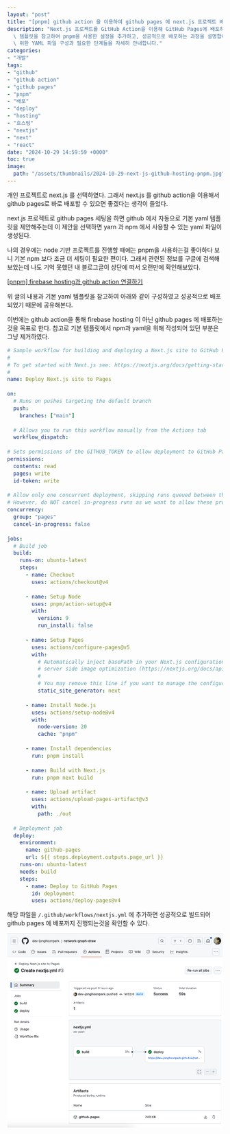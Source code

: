 ```yaml
---
layout: "post"
title: "[pnpm] github action 을 이용하여 github pages 에 next.js 프로젝트 배포하기"
description: "Next.js 프로젝트를 GitHub Action을 이용해 GitHub Pages에 배포하는 방법을 소개합니다. 기본 YAML\
  \ 템플릿을 참고하여 pnpm을 사용한 설정을 추가하고, 성공적으로 배포하는 과정을 설명합니다. 이 글에서는 GitHub Pages에 배포하기\
  \ 위한 YAML 파일 구성과 필요한 단계들을 자세히 안내합니다."
categories:
- "개발"
tags:
- "github"
- "github action"
- "github pages"
- "pnpm"
- "배포"
- "deploy"
- "hosting"
- "호스팅"
- "nextjs"
- "next"
- "react"
date: "2024-10-29 14:59:59 +0000"
toc: true
image:
  path: "/assets/thumbnails/2024-10-29-next-js-github-hosting-pnpm.jpg"
---
```


개인 프로젝트로 next.js 를 선택하였다.
그래서 next.js 를 github action을 이용해서 github pages로 바로 배포할 수 있으면 좋겠다는 생각이 들었다.

next.js 프로젝트로 github pages 세팅을 하면 github 에서 자동으로 기본 yaml 템플릿을 제안해주는데
이 제안을 선택하면 yarn 과 npm 에서 사용할 수 있는 yaml 파일이 생성된다.

나의 경우에는 node 기반 프로젝트를 진행할 때에는 pnpm을 사용하는걸 좋아하다 보니 기본 npm 보다 조금 더 세팅이 필요한 편이다.
그래서 관련된 정보를 구글에 검색해 보았는데 나도 기억 못했던 내 블로그글이 상단에 떠서 오랜만에 확인해보았다.

[[pnpm] firebase hosting과 github action 연결하기](https://jonghoonpark.com/2023/08/26/firebase-hosting-deploy-via-github-aciton-with-pnpm)

위 글의 내용과 기본 yaml 템플릿을 참고하여 아래와 같이 구성하였고 성공적으로 배포되었기 때문에 공유해본다.

이번에는 github action을 통해 firebase hosting 이 아닌 github pages 에 배포하는 것을 목표로 한다. 참고로 기본 템플릿에서 npm과 yaml을 위해 작성되어 있던 부분은 그냥 제거하였다.

```yaml
# Sample workflow for building and deploying a Next.js site to GitHub Pages
#
# To get started with Next.js see: https://nextjs.org/docs/getting-started
#
name: Deploy Next.js site to Pages

on:
  # Runs on pushes targeting the default branch
  push:
    branches: ["main"]

  # Allows you to run this workflow manually from the Actions tab
  workflow_dispatch:

# Sets permissions of the GITHUB_TOKEN to allow deployment to GitHub Pages
permissions:
  contents: read
  pages: write
  id-token: write

# Allow only one concurrent deployment, skipping runs queued between the run in-progress and latest queued.
# However, do NOT cancel in-progress runs as we want to allow these production deployments to complete.
concurrency:
  group: "pages"
  cancel-in-progress: false

jobs:
  # Build job
  build:
    runs-on: ubuntu-latest
    steps:
      - name: Checkout
        uses: actions/checkout@v4

      - name: Setup Node
        uses: pnpm/action-setup@v4
        with:
          version: 9
          run_install: false

      - name: Setup Pages
        uses: actions/configure-pages@v5
        with:
          # Automatically inject basePath in your Next.js configuration file and disable
          # server side image optimization (https://nextjs.org/docs/api-reference/next/image#unoptimized).
          #
          # You may remove this line if you want to manage the configuration yourself.
          static_site_generator: next

      - name: Install Node.js
        uses: actions/setup-node@v4
        with:
          node-version: 20
          cache: "pnpm"

      - name: Install dependencies
        run: pnpm install

      - name: Build with Next.js
        run: pnpm next build

      - name: Upload artifact
        uses: actions/upload-pages-artifact@v3
        with:
          path: ./out

  # Deployment job
  deploy:
    environment:
      name: github-pages
      url: ${{ steps.deployment.outputs.page_url }}
    runs-on: ubuntu-latest
    needs: build
    steps:
      - name: Deploy to GitHub Pages
        id: deployment
        uses: actions/deploy-pages@v4
```

해당 파일을 `/.github/workflows/nextjs.yml` 에 추가하면 성공적으로 빌드되어 github pages 에 배포까지 진행되는것을 확인할 수 있다.

![github-action-success](/assets/images/2024-10-29-next-js-github-hosting-pnpm/github-action-success.png)
